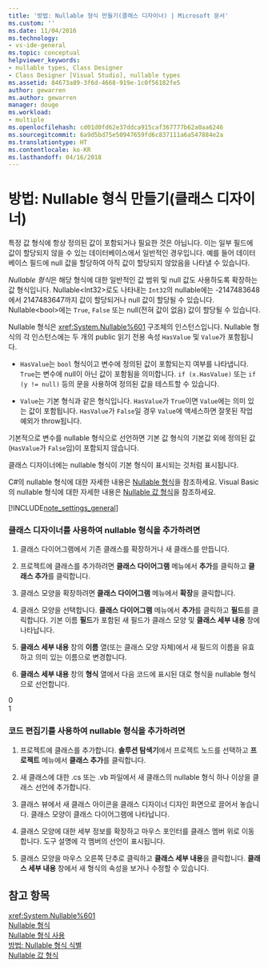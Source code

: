 ```yaml
---
title: '방법: Nullable 형식 만들기(클래스 디자이너) | Microsoft 문서'
ms.custom: ''
ms.date: 11/04/2016
ms.technology:
- vs-ide-general
ms.topic: conceptual
helpviewer_keywords:
- nullable types, Class Designer
- Class Designer [Visual Studio], nullable types
ms.assetid: 84673a89-3f6d-4668-919e-1c0f56182fe5
author: gewarren
ms.author: gewarren
manager: douge
ms.workload:
- multiple
ms.openlocfilehash: cd01d0fd62e37ddca915caf367777b62a0aa6246
ms.sourcegitcommit: 6a9d5bd75e50947659fd6c837111a6a547884e2a
ms.translationtype: HT
ms.contentlocale: ko-KR
ms.lasthandoff: 04/16/2018
---
```

# <a name="how-to-create-a-nullable-type-class-designer"></a>방법: Nullable 형식 만들기(클래스 디자이너)
특정 값 형식에 항상 정의된 값이 포함되거나 필요한 것은 아닙니다. 이는 일부 필드에 값이 할당되지 않을 수 있는 데이터베이스에서 일반적인 경우입니다. 예를 들어 데이터베이스 필드에 null 값을 할당하여 아직 값이 할당되지 않았음을 나타낼 수 있습니다.  
  
*Nullable 형식*은 해당 형식에 대한 일반적인 값 범위 및 null 값도 사용하도록 확장하는 값 형식입니다. Nullable\<Int32>로도 나타내는 `Int32`의 nullable에는 -2147483648에서 2147483647까지 값이 할당되거나 null 값이 할당될 수 있습니다. Nullable\<bool>에는 `True`, `False` 또는 null(전혀 값이 없음) 값이 할당될 수 있습니다.  
  
Nullable 형식은 <xref:System.Nullable%601> 구조체의 인스턴스입니다. Nullable 형식의 각 인스턴스에는 두 개의 public 읽기 전용 속성 `HasValue` 및 `Value`가 포함됩니다.  
  
-   `HasValue`는 `bool` 형식이고 변수에 정의된 값이 포함되는지 여부를 나타냅니다. `True`는 변수에 null이 아닌 값이 포함됨을 의미합니다. `if (x.HasValue)` 또는 `if (y != null)` 등의 문을 사용하여 정의된 값을 테스트할 수 있습니다.  
  
-   `Value`는 기본 형식과 같은 형식입니다. `HasValue`가 `True`이면 `Value`에는 의미 있는 값이 포함됩니다. `HasValue`가 `False`일 경우 `Value`에 액세스하면 잘못된 작업 예외가 throw됩니다.  
  
기본적으로 변수를 nullable 형식으로 선언하면 기본 값 형식의 기본값 외에 정의된 값(`HasValue`가 `False`임)이 포함되지 않습니다.  
  
클래스 디자이너에는 nullable 형식이 기본 형식이 표시되는 것처럼 표시됩니다.  
  
C#의 nullable 형식에 대한 자세한 내용은 [Nullable 형식](/dotnet/csharp/programming-guide/nullable-types/index)을 참조하세요. Visual Basic의 nullable 형식에 대한 자세한 내용은 [Nullable 값 형식](/dotnet/visual-basic/programming-guide/language-features/data-types/nullable-value-types)을 참조하세요.  
  
[!INCLUDE[note_settings_general](../../data-tools/includes/note_settings_general_md.md)]  
  
### <a name="to-add-a-nullable-type-by-using-the-class-designer"></a>클래스 디자이너를 사용하여 nullable 형식을 추가하려면  
  
1.  클래스 다이어그램에서 기존 클래스를 확장하거나 새 클래스를 만듭니다.  
  
2.  프로젝트에 클래스를 추가하려면 **클래스 다이어그램** 메뉴에서 **추가**를 클릭하고 **클래스 추가**를 클릭합니다.  
  
3.  클래스 모양을 확장하려면 **클래스 다이어그램** 메뉴에서 **확장**을 클릭합니다.  
  
4.  클래스 모양을 선택합니다. **클래스 다이어그램** 메뉴에서 **추가**를 클릭하고 **필드**를 클릭합니다. 기본 이름 **필드**가 포함된 새 필드가 클래스 모양 및 **클래스 세부 내용** 창에 나타납니다.  
  
5.  **클래스 세부 내용** 창의 **이름** 열(또는 클래스 모양 자체)에서 새 필드의 이름을 유효하고 의미 있는 이름으로 변경합니다.  
  
6.  **클래스 세부 내용** 창의 **형식** 열에서 다음 코드에 표시된 대로 형식을 nullable 형식으로 선언합니다.  
  
<CodeContentPlaceHolder>0</CodeContentPlaceHolder>  
<CodeContentPlaceHolder>1</CodeContentPlaceHolder>  
### <a name="to-add-a-nullable-type-by-using-the-code-editor"></a>코드 편집기를 사용하여 nullable 형식을 추가하려면  
  
1.  프로젝트에 클래스를 추가합니다. **솔루션 탐색기**에서 프로젝트 노드를 선택하고 **프로젝트** 메뉴에서 **클래스 추가**를 클릭합니다.  
  
2.  새 클래스에 대한 .cs 또는 .vb 파일에서 새 클래스의 nullable 형식 하나 이상을 클래스 선언에 추가합니다.  
  
3.  클래스 뷰에서 새 클래스 아이콘을 클래스 디자이너 디자인 화면으로 끌어서 놓습니다. 클래스 모양이 클래스 다이어그램에 나타납니다.  
  
4.  클래스 모양에 대한 세부 정보를 확장하고 마우스 포인터를 클래스 멤버 위로 이동합니다. 도구 설명에 각 멤버의 선언이 표시됩니다.  
  
5.  클래스 모양을 마우스 오른쪽 단추로 클릭하고 **클래스 세부 내용**을 클릭합니다. **클래스 세부 내용** 창에서 새 형식의 속성을 보거나 수정할 수 있습니다.  
  
## <a name="see-alose"></a>참고 항목
<xref:System.Nullable%601>   
[Nullable 형식](/dotnet/csharp/programming-guide/nullable-types/index)   
[Nullable 형식 사용](/dotnet/csharp/programming-guide/nullable-types/using-nullable-types)   
[방법: Nullable 형식 식별](/dotnet/csharp/programming-guide/nullable-types/how-to-identify-a-nullable-type)   
[Nullable 값 형식](/dotnet/visual-basic/programming-guide/language-features/data-types/nullable-value-types)